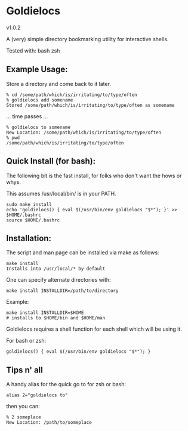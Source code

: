 Goldielocs
==========
v1.0.2

A (very) simple directory bookmarking utility for interactive shells.

Tested with:
bash
zsh


## Example Usage:

Store a directory and come back to it later.
```
% cd /some/path/which/is/irritating/to/type/often
% goldielocs add somename
Stored /some/path/which/is/irritating/to/type/often as somename
```

... time passes ...

```
% goldielocs to somename
New Location: /some/path/which/is/irritating/to/type/often
% pwd
/some/path/which/is/irritating/to/type/often
```

## Quick Install (for bash):

The following bit is the fast install,
for folks who don't want the hows or whys.

This assumes /usr/local/bin/ is in your PATH.

```
sudo make install
echo 'goldielocs() { eval $(/usr/bin/env goldielocs "$*"); }' >> $HOME/.bashrc
source $HOME/.bashrc
```

## Installation:

The script and man page can be installed via make as follows:

```
make install
Installs into /usr/local/* by default
```

One can specify alternate directories with:
```
make install INSTALLDIR=/path/to/directory
```

Example:
```
make install INSTALLDIR=$HOME
# installs to $HOME/bin and $HOME/man
```

Goldielocs requires a shell function for each shell which
will be using it.

For bash or zsh:
```
goldielocs() { eval $(/usr/bin/env goldielocs "$*"); }
```

## Tips n' all

A handy alias for the quick go to for zsh or bash:
```
alias 2="goldielocs to"
```

then you can:
```
% 2 someplace
New Location: /path/to/someplace
```

